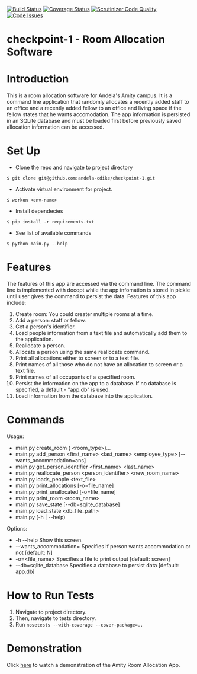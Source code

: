 [![Build Status](https://travis-ci.org/andela-cdike/checkpoint-1.svg?branch=development)](https://travis-ci.org/andela-cdike/checkpoint-1)
[![Coverage Status](https://coveralls.io/repos/github/andela-cdike/checkpoint-1/badge.svg?branch=development)](https://coveralls.io/github/andela-cdike/checkpoint-1?branch=development)
[![Scrutinizer Code Quality](https://scrutinizer-ci.com/g/andela-cdike/checkpoint-1/badges/quality-score.png?b=development)](https://scrutinizer-ci.com/g/andela-cdike/checkpoint-1/?branch=development)
[![Code Issues](https://www.quantifiedcode.com/api/v1/project/09e730b9a0894b53bd0f61b59e6c5dcf/snapshot/origin:development:HEAD/badge.svg)](https://www.quantifiedcode.com/app/project/09e730b9a0894b53bd0f61b59e6c5dcf)

# checkpoint-1 - Room Allocation Software

# Introduction
This is a room allocation software for Andela's Amity campus. It is a command line application that randomly allocates a recently added staff to an office and a recently added fellow to an office and living space if the fellow states that he wants accomodation. The app information is persisted in an SQLite database and must be loaded first before previously saved allocation information can be accessed.

# Set Up
* Clone the repo and navigate to project directory
```shell
$ git clone git@github.com:andela-cdike/checkpoint-1.git
```
* Activate virtual environment for project.
```shell
$ workon <env-name>
```

* Install dependecies
```shell
$ pip install -r requirements.txt
```
* See list of available commands
```shell
$ python main.py --help
```

# Features
The features of this app are accessed via the command line. The command line is implemented with docopt while the app infomation is stored in pickle until user gives the command to persist the data. Features of this app include:

1. Create room: You could creater multiple rooms at a time.
2. Add a person: staff or fellow.
3. Get a person's identifier.
4. Load people information from a text file and automatically add them to the application.
5. Reallocate a person.
6. Allocate a person using the same reallocate command.
7. Print all allocations either to screen or to a text file.
8. Print names of all those who do not have an allocation to screen or a text file.
9. Print names of all occupants of a specified room.
10. Persist the information on the app to a database. If no database is specified, a default - "app.db" is used.
11. Load information from the database into the application.


# Commands

Usage:
*  main.py create_room (<name> <floor> <room_type>)...
*  main.py add_person <first_name> <last_name> <employee_type> [--wants_accommodation=ans]
*  main.py get_person_identifier <first_name> <last_name>
*  main.py reallocate_person <person_identifier> <new_room_name>
*  main.py loads_people <text_file>
*  main.py print_allocations [-o=file_name]
*  main.py print_unallocated [-o=file_name]
*  main.py print_room <room_name>
*  main.py save_state [--db=sqlite_database]
*  main.py load_state <db_file_path>
*  main.py (-h | --help)

Options:
*  -h --help                    Show this screen.
*  --wants_accommodation=<ans>  Specifies if person wants accommodation or not [default: N]
*  -o=<file_name>               Specifies a file to print output [default: screen]
*  --db=sqlite_database         Specifies a database to persist data [default: app.db]


# How to Run Tests

1. Navigate to project directory.
2. Then, navigate to tests directory.
3. Run ```nosetests --with-coverage --cover-package=..```

# Demonstration

Click [here](https://asciinema.org/a/aebf3uzv8rke1bad2wjiica60) to watch a demonstration of the Amity Room Allocation App.
